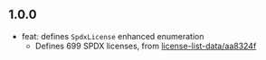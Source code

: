 ## 1.0.0

- feat: defines `SpdxLicense` enhanced enumeration
    - Defines 699 SPDX licenses, from [license-list-data/aa8324f](https://github.com/spdx/license-list-data/commit/253c37dec6609df90d81a6f1091da52cab9dda25)
